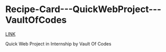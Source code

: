 # Recipe-Card---QuickWebProject---VaultOfCodes  
[LINK](https://karthiknambiar135.github.io/Recipe-Card---QuickWebProject---VaultOfCodes/)  

Quick Web Project in Internship by Vault Of Codes
